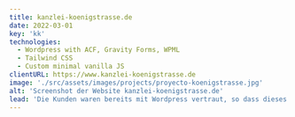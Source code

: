 ```yaml
---
title: kanzlei-koenigstrasse.de
date: 2022-03-01
key: 'kk'
technologies:
  - Wordpress with ACF, Gravity Forms, WPML
  - Tailwind CSS
  - Custom minimal vanilla JS
clientURL: https://www.kanzlei-koenigstrasse.de
image: './src/assets/images/projects/proyecto-koenigstrasse.jpg'
alt: 'Screenshot der Website kanzlei-koenigstrasse.de'
lead: 'Die Kunden waren bereits mit Wordpress vertraut, so dass dieses System beibehalten wurde. Der englische Sprachbereich wurde erweitert und unnötige Zusatzplugins wurden auf ein Minimum reduziert. Es gab eine Menge "technical debt", weshalb ich komplett neu programmiert habe. Es wurden nur die vorhandenen Inhalte importiert und in entsprechende Custom Post Types einsortiert. Es wurde viel umstrukturiert und ehemals unabhängige Seiten wurden in übergeordnete Bereiche sortiert. Alle geänderten URLs wurden als Redirects gespeichert.'
---
```

